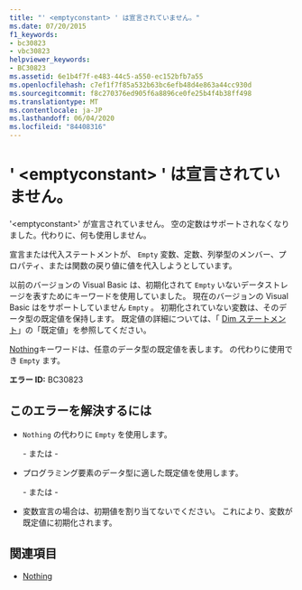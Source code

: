 ```yaml
---
title: "' <emptyconstant> ' は宣言されていません。"
ms.date: 07/20/2015
f1_keywords:
- bc30823
- vbc30823
helpviewer_keywords:
- BC30823
ms.assetid: 6e1b4f7f-e483-44c5-a550-ec152bfb7a55
ms.openlocfilehash: c7ef1f7f85a532b63bc6efb48d4e863a44cc930d
ms.sourcegitcommit: f8c270376ed905f6a8896ce0fe25b4f4b38ff498
ms.translationtype: MT
ms.contentlocale: ja-JP
ms.lasthandoff: 06/04/2020
ms.locfileid: "84408316"
---
```

# <a name="emptyconstant-is-not-declared"></a>' \<emptyconstant> ' は宣言されていません。
'\<emptyconstant>' が宣言されていません。 空の定数はサポートされなくなりました。代わりに、何も使用しません。  
  
 宣言または代入ステートメントが、 `Empty` 変数、定数、列挙型のメンバー、プロパティ、または関数の戻り値に値を代入しようとしています。  
  
 以前のバージョンの Visual Basic は、初期化されて `Empty` いないデータストレージを表すためにキーワードを使用していました。 現在のバージョンの Visual Basic はをサポートしていません `Empty` 。 初期化されていない変数は、そのデータ型の既定値を保持します。 既定値の詳細については、「 [Dim ステートメント](../language-reference/statements/dim-statement.md)」の「既定値」を参照してください。  
  
 [Nothing](../language-reference/nothing.md)キーワードは、任意のデータ型の既定値を表します。 の代わりに使用でき `Empty` ます。  
  
 **エラー ID:** BC30823  
  
## <a name="to-correct-this-error"></a>このエラーを解決するには  
  
- `Nothing` の代わりに `Empty` を使用します。  
  
     \- または -  
  
- プログラミング要素のデータ型に適した既定値を使用します。  
  
     \- または -  
  
- 変数宣言の場合は、初期値を割り当てないでください。 これにより、変数が既定値に初期化されます。  
  
## <a name="see-also"></a>関連項目

- [Nothing](../language-reference/nothing.md)
